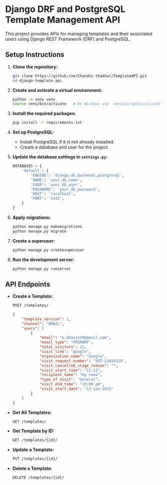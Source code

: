 # Django DRF and PostgreSQL Template Management API

This project provides APIs for managing templates and their associated users using Django REST Framework (DRF) and PostgreSQL.

## Setup Instructions

1. **Clone the repository:**

    ```sh
    git clone https://github.com/Chandni-thakkar/TemplateAPI.git
    cd django-template-api
    ```

2. **Create and activate a virtual environment:**

    ```sh
    python -m venv venv
    source venv/bin/activate   # On Windows use `venv\Scripts\activate`
    ```

3. **Install the required packages:**

    ```sh
    pip install -r requirements.txt
    ```

4. **Set up PostgreSQL:**

    - Install PostgreSQL if it is not already installed.
    - Create a database and user for the project.

5. **Update the database settings in `settings.py`:**

    ```python
    DATABASES = {
        'default': {
            'ENGINE': 'django.db.backends.postgresql',
            'NAME': 'your_db_name',
            'USER': 'your_db_user',
            'PASSWORD': 'your_db_password',
            'HOST': 'localhost',
            'PORT': '5432',
        }
    }
    ```

6. **Apply migrations:**

    ```sh
    python manage.py makemigrations
    python manage.py migrate
    ```

7. **Create a superuser:**

    ```sh
    python manage.py createsuperuser
    ```

8. **Run the development server:**

    ```sh
    python manage.py runserver
    ```

## API Endpoints

- **Create a Template:**
    ```sh
    POST /templates/
    ```

    ```json
    {
        "template_version": 1,
        "channel": "EMAIL",
        "users": [
            {
                "email": "p.bhavin29@gmail.com",
                "email_type": "PRIMARY",
                "total_visitors": 12,
                "visit_link": "google",
                "organization_name": "Google",
                "visit_request_number": "VST-23434324",
                "visit_cancelled_stage_reason": "",
                "visit_start_time": "12:12",
                "recipient_name": "my name",
                "type_of_visit": "General",
                "visit_end_time": "15:00 pm",
                "visit_start_date": "12-jan-2015"
            }
        ]
    }
    ```

- **Get All Templates:**
    ```sh
    GET /templates/
    ```

- **Get Template by ID:**
    ```sh
    GET /templates/{id}/
    ```

- **Update a Template:**
    ```sh
    PUT /templates/{id}/
    ```

- **Delete a Template:**
    ```sh
    DELETE /templates/{id}/
    ```



